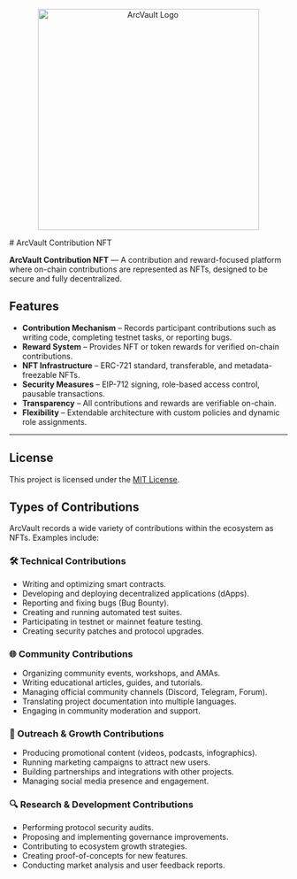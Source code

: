 <p align="center">
  <img src="assets/arcvault-logo.png" alt="ArcVault Logo" width="400"/>
</p>
# ArcVault Contribution NFT

**ArcVault Contribution NFT** — A contribution and reward-focused platform where on-chain contributions are represented as NFTs, designed to be secure and fully decentralized.

## Features

- **Contribution Mechanism** – Records participant contributions such as writing code, completing testnet tasks, or reporting bugs.
- **Reward System** – Provides NFT or token rewards for verified on-chain contributions.
- **NFT Infrastructure** – ERC-721 standard, transferable, and metadata-freezable NFTs.
- **Security Measures** – EIP-712 signing, role-based access control, pausable transactions.
- **Transparency** – All contributions and rewards are verifiable on-chain.
- **Flexibility** – Extendable architecture with custom policies and dynamic role assignments.

---

## License

This project is licensed under the [MIT License](LICENSE).
## Types of Contributions

ArcVault records a wide variety of contributions within the ecosystem as NFTs. Examples include:

### 🛠 Technical Contributions
- Writing and optimizing smart contracts.
- Developing and deploying decentralized applications (dApps).
- Reporting and fixing bugs (Bug Bounty).
- Creating and running automated test suites.
- Participating in testnet or mainnet feature testing.
- Creating security patches and protocol upgrades.

### 🌐 Community Contributions
- Organizing community events, workshops, and AMAs.
- Writing educational articles, guides, and tutorials.
- Managing official community channels (Discord, Telegram, Forum).
- Translating project documentation into multiple languages.
- Engaging in community moderation and support.

### 📢 Outreach & Growth Contributions
- Producing promotional content (videos, podcasts, infographics).
- Running marketing campaigns to attract new users.
- Building partnerships and integrations with other projects.
- Managing social media presence and engagement.

### 🔍 Research & Development Contributions
- Performing protocol security audits.
- Proposing and implementing governance improvements.
- Contributing to ecosystem growth strategies.
- Creating proof-of-concepts for new features.
- Conducting market analysis and user feedback reports.
